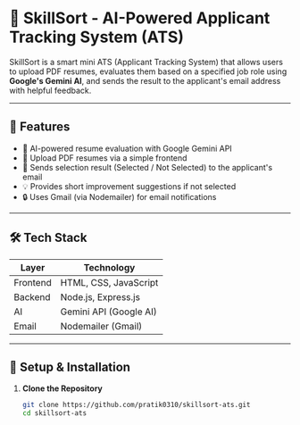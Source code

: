 # 📄 SkillSort - AI-Powered Applicant Tracking System (ATS)

SkillSort is a smart mini ATS (Applicant Tracking System) that allows users to upload PDF resumes, evaluates them based on a specified job role using **Google's Gemini AI**, and sends the result to the applicant's email address with helpful feedback.

---

## 🚀 Features

- 🧠 AI-powered resume evaluation with Google Gemini API
- 📄 Upload PDF resumes via a simple frontend
- 📧 Sends selection result (Selected / Not Selected) to the applicant's email
- 💡 Provides short improvement suggestions if not selected
- 🔒 Uses Gmail (via Nodemailer) for email notifications

---

## 🛠️ Tech Stack

| Layer      | Technology             |
|------------|------------------------|
| Frontend   | HTML, CSS, JavaScript  |
| Backend    | Node.js, Express.js    |
| AI         | Gemini API (Google AI) |
| Email      | Nodemailer (Gmail)     |

---



## 🔧 Setup & Installation

1. **Clone the Repository**
   ```bash
   git clone https://github.com/pratik0310/skillsort-ats.git
   cd skillsort-ats
